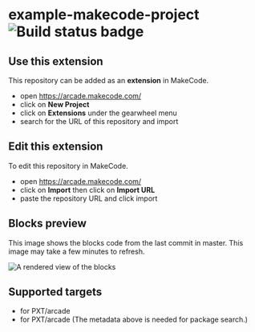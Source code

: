 # example-makecode-project ![Build status badge](https://github.com/stephaniegiang/example-makecode-project/workflows/MakeCode/badge.svg)



## Use this extension

This repository can be added as an **extension** in MakeCode.

* open https://arcade.makecode.com/
* click on **New Project**
* click on **Extensions** under the gearwheel menu
* search for the URL of this repository and import

## Edit this extension

To edit this repository in MakeCode.

* open https://arcade.makecode.com/
* click on **Import** then click on **Import URL**
* paste the repository URL and click import

## Blocks preview

This image shows the blocks code from the last commit in master.
This image may take a few minutes to refresh.

![A rendered view of the blocks](https://github.com/stephaniegiang/example-makecode-project/raw/master/.makecode/blocks.png)

## Supported targets

* for PXT/arcade
* for PXT/arcade
(The metadata above is needed for package search.)

